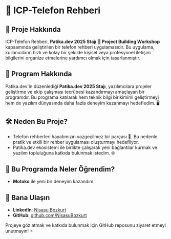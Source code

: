 # 📒 ICP-Telefon Rehberi

## 🚀 Proje Hakkında
ICP-Telefon Rehberi, **Patika.dev 2025 Stajı || Project Building Workshop** kapsamında geliştirilen bir telefon rehberi uygulamasıdır. Bu uygulama, kullanıcıların hızlı ve kolay bir şekilde kişisel veya profesyonel iletişim bilgilerini organize etmelerine yardımcı olmak için tasarlanmıştır.

## 🌟 Program Hakkında
Patika.dev'in düzenlediği **Patika.dev 2025 Stajı**, yazılımcılara projeler geliştirme ve ekip çalışması tecrübesi kazandırmayı amaçlayan bir programdır. Bu programa katılarak hem teknik bilgi birikimimi geliştirmeyi hem de yazılım dünyasında daha fazla deneyim kazanmayı hedefledim. 🖥️

## 🛠️ Neden Bu Proje?
- Telefon rehberleri hayatımızın vazgeçilmez bir parçası 📱. Bu nedenle pratik ve etkili bir rehber uygulaması oluşturmayı hedefliyor.
- Patika.dev ekosistemi ile birlikte çalışarak yeni bağlantılar kurmak ve yazılım topluluğuna katkıda bulunmak istedim. 🌐

## 🤔 Bu Programda Neler Öğrendim?
- **Motoko** ile yeni bir deneyim kazandım.

## 📍 Bana Ulaşın
- **LinkedIn**: [Nisasu Bozkurt](https://www.linkedin.com/in/nisasubozkurt/)
- **GitHub**: [github.com/NisasuBozkurt](https://github.com/nisasubozkurt)

Projeye göz atmak ve katkıda bulunmak için GitHub reposunu ziyaret etmeyi unutmayın! ⭐

